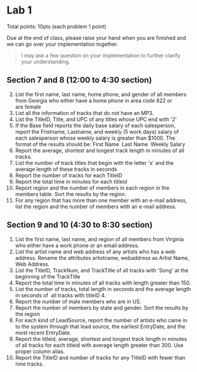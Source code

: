 # Lab 1

Total points: 10pts (each problem 1 point)

Due at the end of class, please raise your hand when you are finished and we can go over your implementation together.

> I may ask a few question on your implementation to further clarify your understanding.

## Section 7 and 8 (12:00 to 4:30 section)

2. List the first name, last name, home phone, and gender of all members from Georgia who either have a home phone in area code 822 or are female
3. List all the information of tracks that do not have an MP3.
4. List the TitleID, Title, and UPC of any titles whose UPC end with '2'
8. If the Base field reports the daily base salary of each salesperson, report the Fristname, Lastname, and weekly (5 work days) salary of each salesperson whose weekly salary is greater than $1000. The format of the results should be: First Name  Last Name  Weekly Salary
9. Report the average, shortest and longest track length in minutes of all tracks.
11. List the number of track titles that begin with the letter 's' and the average length of these tracks in seconds
14. Report the number of tracks for each TitleID
15. Report the total time in minutes for each titleid
16. Report region and the number of members in each region in the members table. Sort the results by the region.
23. For any region that has more than one member with an e-mail address, list the region and the number of members with an e-mail address.

## Section 9 and 10 (4:30 to 8:30 section)

1. List the first name, last name, and region of all members from Virginia who either have a work phone or an email address.
5. List the artist name and web address of any artists who has a web address. Rename the attributes artistname, webaddress as Artist Name, Web Address.
6. List the TitleID, TrackNum, and TrackTitle of all tracks with 'Song' at the beginning of the TrackTitle
10. Report the total time in minutes of all tracks with length greater than 150.
12. List the number of tracks, total length in seconds and the average length in seconds of  all tracks with titleID 4.
13. Report the number of male members who are in US.
17. Report the number of members by state and gender. Sort the results by the region
19. For each kind of LeadSource, report the number of artists who came in to the system through that lead source, the earliest EntryDate, and the most recent EntryDate.
20. Report the titleid, average, shortest and longest track length in minutes of all tracks for each titleid with average length greater than 300. Use proper column alias.
22. Report the TitleID and number of tracks for any TitleID with fewer than nine tracks.
